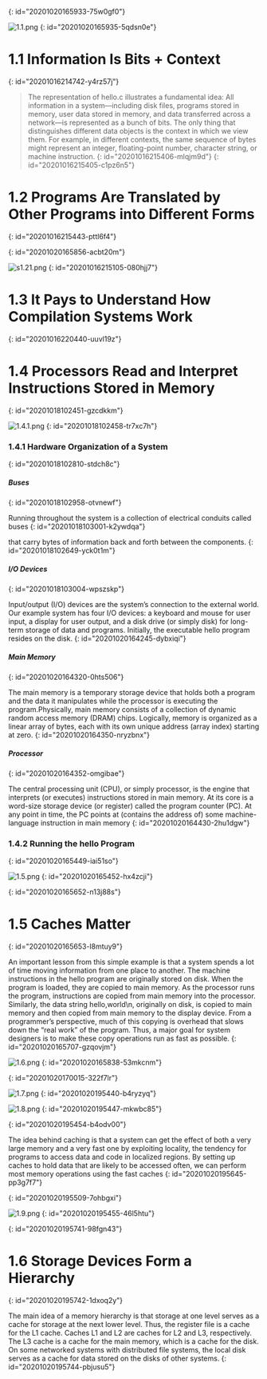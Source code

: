 {: id="20201020165933-75w0gf0"}

![1.1.png](assets/20201020170008-l68sat3-1.1.png)
{: id="20201020165935-5qdsn0e"}

# 1.1 Information Is Bits + Context
{: id="20201016214742-y4rz57j"}

> The representation of hello.c illustrates a fundamental idea: All information
> in a system—including disk files, programs stored in memory, user data stored in
> memory, and data transferred across a network—is represented as a bunch of bits.
> The only thing that distinguishes different data objects is the context in which
> we view them. For example, in different contexts, the same sequence of bytes
> might represent an integer, floating-point number, character string, or machine
> instruction.
> {: id="20201016215406-mlqjm9d"}
{: id="20201016215405-c1pz6n5"}

# 1.2 Programs Are Translated by Other Programs into Different Forms
{: id="20201016215443-pttl6f4"}

{: id="20201020165856-acbt20m"}

![s1.21.png](assets/20201016220402-ubms4au-s1.2_1.png)
{: id="20201016215105-080hjj7"}

# 1.3 It Pays to Understand How Compilation Systems Work
{: id="20201016220440-uuvl19z"}

# 1.4 Processors Read and Interpret Instructions Stored in Memory
{: id="20201018102451-gzcdkkm"}

![1.4.1.png](assets/20201018102556-g3yi5sw-1.4.1.png)
{: id="20201018102458-tr7xc7h"}

### 1.4.1 Hardware Organization of a System
{: id="20201018102810-stdch8c"}

##### Buses
{: id="20201018102958-otvnewf"}

Running throughout the system is a collection of electrical conduits called buses
{: id="20201018103001-k2ywdqa"}

that carry bytes of information back and forth between the components.
{: id="20201018102649-yck0t1m"}

##### I/O Devices
{: id="20201018103004-wpszskp"}

Input/output (I/O) devices are the system’s connection to the external world. Our
example system has four I/O devices: a keyboard and mouse for user input, a
display for user output, and a disk drive (or simply disk) for long-term storage of
data and programs. Initially, the executable hello program resides on the disk.
{: id="20201020164245-dybxiqi"}

##### Main Memory
{: id="20201020164320-0hts506"}

The main memory is a temporary storage device that holds both a program and
the data it manipulates while the processor is executing the program.Physically,
main memory consists of a collection of dynamic random access memory (DRAM)
chips. Logically, memory is organized as a linear array of bytes, each with its own
unique address (array index) starting at zero.
{: id="20201020164350-nryzbnx"}

##### Processor
{: id="20201020164352-omgibae"}

The central processing unit (CPU), or simply processor, is the engine that interprets (or executes) instructions stored in main memory. At its core is a word-size
storage device (or register) called the program counter (PC). At any point in time,
the PC points at (contains the address of) some machine-language instruction in
main memory
{: id="20201020164430-2hu1dgw"}

### 1.4.2 Running the hello Program
{: id="20201020165449-iai51so"}

![1.5.png](assets/20201020165533-d2btsf3-1.5.png)
{: id="20201020165452-hx4zcji"}

{: id="20201020165652-n13j88s"}

# 1.5 Caches Matter
{: id="20201020165653-l8mtuy9"}

An important lesson from this simple example is that a system spends a lot of
time moving information from one place to another. The machine instructions in
the hello program are originally stored on disk. When the program is loaded,
they are copied to main memory. As the processor runs the program, instructions are copied from main memory into the processor. Similarly, the data string
hello,world\n, originally on disk, is copied to main memory and then copied
from main memory to the display device. From a programmer’s perspective, much
of this copying is overhead that slows down the “real work” of the program. Thus,
a major goal for system designers is to make these copy operations run as fast as
possible.
{: id="20201020165707-gzqovjm"}

![1.6.png](assets/20201020165843-dcj38cv-1.6.png)
{: id="20201020165838-53mkcnm"}

{: id="20201020170015-322f7lr"}

![1.7.png](assets/20201020195445-ilouqlh-1.7.png)
{: id="20201020195440-b4ryzyq"}

![1.8.png](assets/20201020195453-q10jjo8-1.8.png)
{: id="20201020195447-mkwbc85"}

{: id="20201020195454-b4odv00"}

The idea behind caching is that a system can get the effect of both
a very large memory and a very fast one by exploiting locality, the tendency for
programs to access data and code in localized regions. By setting up caches to hold
data that are likely to be accessed often, we can perform most memory operations
using the fast caches
{: id="20201020195645-pp3g7f7"}

{: id="20201020195509-7ohbgxi"}

![1.9.png](assets/20201020195501-wxpjq9v-1.9.png)
{: id="20201020195455-46l5htu"}

{: id="20201020195741-98fgn43"}

# 1.6 Storage Devices Form a Hierarchy
{: id="20201020195742-1dxoq2y"}

The main idea of a memory hierarchy is that storage at one level serves as a
cache for storage at the next lower level. Thus, the register file is a cache for the
L1 cache. Caches L1 and L2 are caches for L2 and L3, respectively. The L3 cache
is a cache for the main memory, which is a cache for the disk. On some networked
systems with distributed file systems, the local disk serves as a cache for data stored
on the disks of other systems.
{: id="20201020195744-pbjusu5"}
